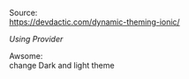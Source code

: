 Source: <br />
https://devdactic.com/dynamic-theming-ionic/  <br />

*Using Provider*

Awsome: <br />
change Dark and light theme

